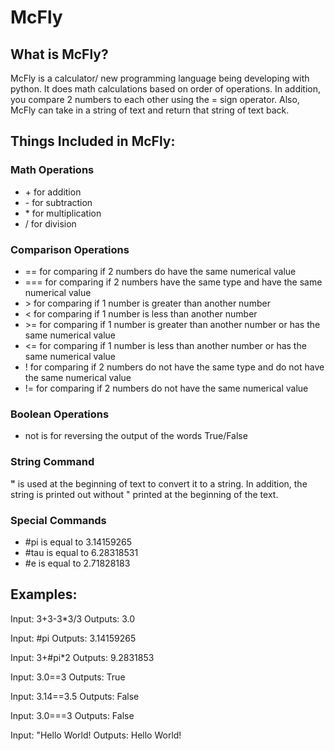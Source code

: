 <h1>McFly</h1>

<h2>What is McFly?</h2>
<p>McFly is a calculator/ new programming language being developing with python. It does math calculations based on order of operations. In addition, you compare 2 numbers to each other using the = sign operator. Also, McFly can take in a string of text and return that string of text back.</p>

<h2>Things Included in McFly:</h2>

<h3>Math Operations</h3> 
  <ul>
    <li>+ for addition</li>
    <li>- for subtraction</li>
    <li>* for multiplication</li>
    <li>/ for division</li>
  </ul>

<h3>Comparison Operations</h3> 
  <ul>
    <li>== for comparing if 2 numbers do have the same numerical value</li> 
    <li>=== for comparing if 2 numbers have the same type and have the same numerical value</li>
    <li>> for comparing if 1 number is greater than another number</li>
    <li>< for comparing if 1 number is less than another number</li>
    <li>>= for comparing if 1 number is greater than another number or has the same numerical value</li>
    <li><= for comparing if 1 number is less than another number or has the same numerical value</li>
    <li>! for comparing if 2 numbers do not have the same type and do not have the same numerical value</li>
    <li>!= for comparing if 2 numbers do not have the same numerical value</li>
  </ul>
  
<h3>Boolean Operations</h3> 
  <ul>
    <li>not is for reversing the output of the words True/False</li>
  </ul>
  
<h3>String Command</h3>
  <p><b>"</b> is used at the beginning of text to convert it to a string. In addition, the string is printed out without " printed at the beginning of the text.</p>

<h3>Special Commands</h3>
  <ul>
    <li>#pi is equal to 3.14159265</li>
     <li>#tau is equal to 6.28318531</li>   
    <li>#e is equal to 2.71828183</li>
  </ul>
  
<h2>Examples:</h2>
  <p>Input: 3+3-3*3/3 Outputs: 3.0
  <p>Input: #pi  Outputs: 3.14159265</p> 
  <p>Input: 3+#pi*2 Outputs: 9.2831853</p>
  <p>Input: 3.0==3 Outputs: True</p>
  <p>Input: 3.14==3.5 Outputs: False</p>
  <p>Input: 3.0===3 Outputs: False</p>
  <p>Input: "Hello World! Outputs: Hello World!</p>
